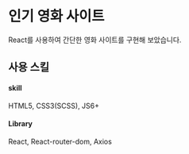 # 인기 영화 사이트

React를 사용하여 간단한 영화 사이트를 구현해 보았습니다.

## 사용 스킬

#### skill 
 HTML5, CSS3(SCSS), JS6+

#### Library
 React, React-router-dom, Axios
